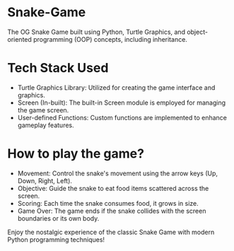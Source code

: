 # Snake-Game
The OG Snake Game built using Python, Turtle Graphics, and object-oriented programming (OOP) concepts, including inheritance.

# Tech Stack Used
* Turtle Graphics Library: Utilized for creating the game interface and graphics.
* Screen (In-built): The built-in Screen module is employed for managing the game screen.
* User-defined Functions: Custom functions are implemented to enhance gameplay features.

# How to play the game?
* Movement: Control the snake's movement using the arrow keys (Up, Down, Right, Left).
* Objective: Guide the snake to eat food items scattered across the screen.
* Scoring: Each time the snake consumes food, it grows in size.
* Game Over: The game ends if the snake collides with the screen boundaries or its own body.

Enjoy the nostalgic experience of the classic Snake Game with modern Python programming techniques!
